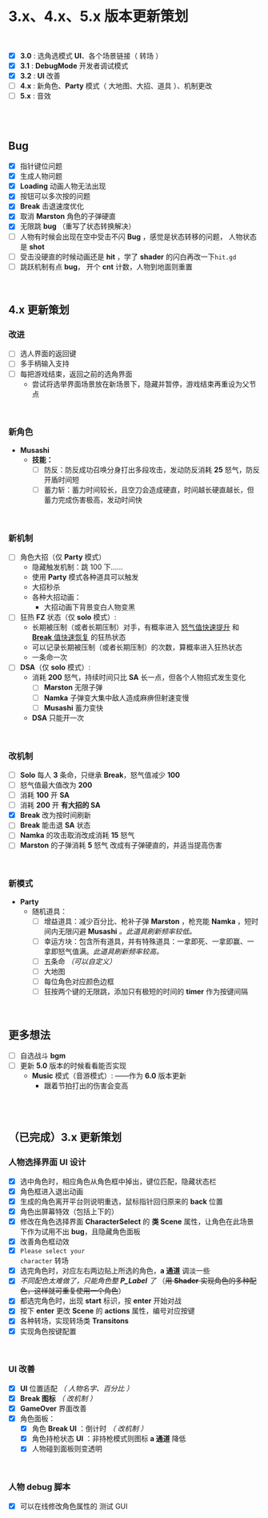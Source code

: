 # 3.x、4.x、5.x 版本更新策划

<br>

- [x] **3.0** : 选角选模式 **UI**、各个场景链接（ 转场 ）
- [x] **3.1** : **DebugMode** 开发者调试模式
- [x] **3.2** : **UI** 改善
- [ ] **4.x** : 新角色、**Party** 模式（ 大地图、大招、道具 ）、机制更改
- [ ] **5.x** : 音效

<br><br>

## Bug

- [x] 指针键位问题
- [x] 生成人物问题
- [x] **Loading** 动画人物无法出现
- [x] 按钮可以多次按的问题
- [x] **Break** 击退速度优化
- [x] 取消 **Marston** 角色的子弹硬直
- [x] 无限跳 **bug** （重写了状态转换解决）
- [ ] 人物有时候会出现在空中受击不闪 **Bug** ，感觉是状态转移的问题， 人物状态是 **shot**
- [ ] 受击没硬直的时候动画还是 **hit** ，学了 **shader** 的闪白再改一下<code>hit.gd</code>
- [ ] 跳跃机制有点 **bug**， 开个 **cnt** 计数，人物到地面则重置

<br>

## **4.x 更新策划**

### **改进**

- [ ] 选人界面的返回键
- [ ] 多手柄输入支持
- [ ] 每把游戏结束，返回之前的选角界面
  - 尝试将选举界面场景放在新场景下，隐藏并暂停，游戏结束再重设为父节点

<br>

### **新角色**

- **Musashi**
  - **技能：**
    - [ ] 防反：防反成功召唤分身打出多段攻击，发动防反消耗 **25** 怒气，防反开盾时间短
    - [ ] 蓄力斩：蓄力时间较长，且空刀会造成硬直，时间越长硬直越长，但蓄力完成伤害极高，发动时间快

<br>

### **新机制**

- [ ] 角色大招（仅 **Party** 模式）
  - 隐藏触发机制：跳 100 下......
  - 使用 **Party** 模式各种道具可以触发
  - 大招秒杀
  - 各种大招动画：
    - 大招动画下背景变白人物变黑
- [ ] 狂热 **FZ** 状态（仅 **solo** 模式）:
  - 长期被压制（或者长期压制）对手，有概率进入 <u>怒气值快速提升</u> 和 <u>**Break** 值快速恢复</u> 的狂热状态
  - 可以记录长期被压制（或者长期压制）的次数，算概率进入狂热状态
  - 一条命一次
- [ ] **DSA**（仅 **solo** 模式）:
  - 消耗 **200** 怒气，持续时间只比 **SA** 长一点，但各个人物招式发生变化
    - [ ] **Marston** 无限子弹
    - [ ] **Namka** 子弹变大集中敌人造成麻痹但射速变慢
    - [ ] **Musashi** 蓄力变快
  - **DSA** 只能开一次

<br>

### **改机制**

- [ ] **Solo** 每人 **3** 条命，只继承 **Break**，怒气值减少 **100**
- [ ] 怒气值最大值改为 **200**
- [ ] 消耗 **100** 开 **SA**
- [ ] 消耗 **200** 开 **有大招的 SA**
- [x] **Break** 改为按时间刷新
- [ ] **Break** 能击退 **SA** 状态
- [ ] **Namka** 的攻击取消改成消耗 **15** 怒气
- [ ] **Marston** 的子弹消耗 **5** 怒气 改成有子弹硬直的，并适当提高伤害

<br>

### **新模式**

- **Party**
  - 随机道具：
    - [ ] 增益道具：减少百分比、枪补子弹 **Marston** ，枪充能 **Namka** ，短时间内无限闪避 **Musashi** _。此道具刷新频率较低。_
    - [ ] 幸运方块：包含所有道具，并有特殊道具：一拿即死、一拿即赢、一拿即怒气值满。_此道具刷新频率较高。_
    - [ ] 五条命 _（可以自定义）_
    - [ ] 大地图
    - [ ] 每位角色对应颜色边框
    - [ ] 狂按两个键的无限跳，添加只有极短的时间的 **timer** 作为按键间隔

<br>

## **更多想法**

- [ ] 自选战斗 **bgm**
- [ ] 更新 **5.0** 版本的时候看看能否实现
  - **Music** 模式（音游模式）: ——作为 **6.0** 版本更新
    - 跟着节拍打出的伤害会变高

<br><br>

## **（已完成）3.x 更新策划**

### **人物选择界面 UI 设计**

- [x] 选中角色时，相应角色从角色框中掉出，键位匹配，隐藏状态栏
- [x] 角色框进入退出动画
- [x] 生成的角色离开平台则说明重选，鼠标指针回归原来的 **back** 位置
- [x] 角色出屏幕特效（包括上下的）
- [x] 修改在角色选择界面 **CharacterSelect** 的 **类 Scene** 属性，让角色在此场景下作为试用不出 **bug**，且隐藏角色面板
- [x] 改善角色框动效
- [x] <code>Please select your character</code> 转场
- [x] 选完角色时，对应左右两边贴上所选的角色，**a 通道** 调淡一些
- [x] _不同配色太难做了，只能角色整 **P_Label** 了_ （~~用 **Shader** 实现角色的多种配色，这样就可重复使用一个角色~~）
- [x] 都选完角色时，出现 **start** 标识，按 **enter** 开始对战
- [x] 按下 **enter** 更改 **Scene** 的 **actions** 属性，编号对应按键
- [x] 各种转场，实现转场类 **Transitons**
- [x] 实现角色按键配置

<br>

### UI 改善

- [x] **UI** 位置适配 _（ 人物名字、百分比 ）_
- [x] **Break 图标** *（ *改机制* ）*
- [x] **GameOver** 界面改善
- [x] 角色面板：
  - [x] 角色 **Break UI** ：倒计时 *（ *改机制* ）*
  - [x] 角色持枪状态 **UI** ：非持枪模式则图标 **a 通道** 降低
  - [x] 人物碰到面板则变透明

<br>

### 人物 debug 脚本

- [x] 可以在线修改角色属性的 测试 GUI

<br><br>
